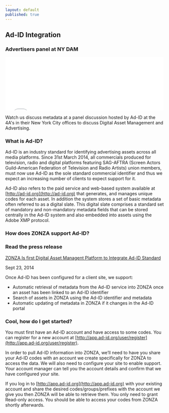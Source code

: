 ```yaml
---
layout: default
published: true
---
```


## <i class="fa fa-file-text-o"></i> Ad-ID Integration



<div class="pull-right">
<h3>Advertisers panel at NY DAM</h3>
<iframe width="100%" height="169"
src="//www.youtube-nocookie.com/embed/SzkWuYD5ugw?rel=0&amp;controls=0&amp;showinfo=0" frameborder="0" allowfullscreen></iframe>
<p>
Watch us discuss metadata at a panel discussion hosted by Ad-ID at the 4A's in
their New York City offices to discuss Digital Asset Management and
Advertising.
</p>
</div>

### What is Ad-ID?

Ad-ID is an industry standard for identifying advertising assets across all
media platforms. Since 31st March 2014, all commercials produced for
television, radio and digital platforms featuring SAG-AFTRA (Screen Actors
Guild-American Federation of Television and Radio Artists) union members,
must now use Ad-ID as the sole standard commercial identifier and thus we
expect an increasing number of clients to expect support for it.

Ad-ID also refers to the paid service and web-based system available at
[http://ad-id.org](http://ad-id.org) that generates, and manages unique
codes for each asset. In addition the system stores a set of basic metadata
often referred to as a digital slate. This digital slate comprises a
standard set of mandatory and non-mandatory metadata fields that can be
stored centrally in the Ad-ID system and also embedded into assets using
the Adobe XMP protocol.

### How does ZONZA support Ad-ID?

<div class="pull-right">
<h3>Read the press release</h3>
<a href="http://www.ad-id.org/news-announcements/zonza-first-digital-asset-management-platform-integrate-ad-industry%E2%80%99s-ad-id">ZONZA Is first Digital Asset Managent Platform to Integrate Ad-ID Standard</a>
<p>Sept 23, 2014</p>
</p>
</div>

Once Ad-ID has been configured for a client site, we support:

* Automatic retrieval of metadata from the Ad-ID service into ZONZA once an
  asset has been linked to an Ad-ID identifier
* Search of assets in ZONZA using the Ad-ID identifier and metadata
* Automatic updating of metadata in ZONZA if it changes in the Ad-ID portal

### Cool, how do I get started?

You must first have an Ad-ID account and have access to some codes. You can
register for a new account at
[http://app.ad-id.org/user/register](http://app.ad-id.org/user/register).

In order to pull Ad-ID information into ZONZA, we’ll need to have you share
your Ad-ID codes with an account we create specifically for ZONZA to access
the data. We will also need to configure your site to enable support. Your
account manager can tell you the account details and confirm that we have
configured your site.

If you log in to [http://app.ad-id.org](http://app.ad-id.org) with your
existing account and share the desired codes/groups/prefixes with the account
we give you then ZONZA will be able to retrieve them. You only need to grant
Read-only access. You should be able to access your codes from ZONZA shortly
afterwards.
